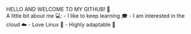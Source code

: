 <div class="welcome">
    HELLO AND WELCOME TO MY GITHUB! 👋
</div>

<div class="text"> 
    A little bit about me 💻:
   -   I like to keep learning 🎓
   -   I am interested in the cloud ☁️ 
   -   Love Linux 🐧
   -   Highly adaptable 🚀
</div>
